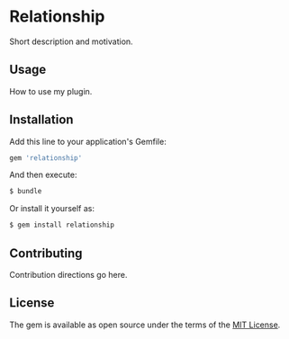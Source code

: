 # Relationship
Short description and motivation.

## Usage
How to use my plugin.

## Installation
Add this line to your application's Gemfile:

```ruby
gem 'relationship'
```

And then execute:
```bash
$ bundle
```

Or install it yourself as:
```bash
$ gem install relationship
```

## Contributing
Contribution directions go here.

## License
The gem is available as open source under the terms of the [MIT License](https://opensource.org/licenses/MIT).
